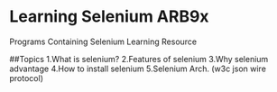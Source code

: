 # Learning Selenium ARB9x

Programs Containing Selenium Learning Resource

##Topics
1.What is selenium?
2.Features of selenium
3.Why selenium advantage
4.How to install selenium
5.Selenium Arch. (w3c json wire protocol)